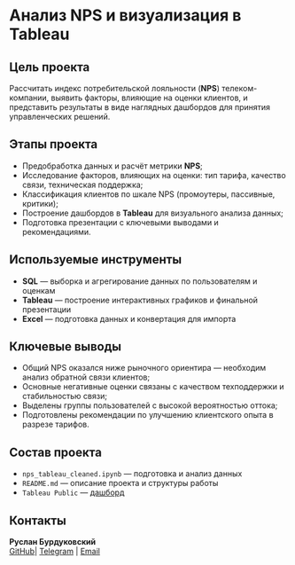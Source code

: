 # Анализ NPS и визуализация в Tableau

## Цель проекта

Рассчитать индекс потребительской лояльности (**NPS**) телеком-компании, выявить факторы, влияющие на оценки клиентов, и представить результаты в виде наглядных дашбордов для принятия управленческих решений.

## Этапы проекта

- Предобработка данных и расчёт метрики **NPS**;
- Исследование факторов, влияющих на оценки: тип тарифа, качество связи, техническая поддержка;
- Классификация клиентов по шкале NPS (промоутеры, пассивные, критики);
- Построение дашбордов в **Tableau** для визуального анализа данных;
- Подготовка презентации с ключевыми выводами и рекомендациями.

## Используемые инструменты

- **SQL** — выборка и агрегирование данных по пользователям и оценкам
- **Tableau** — построение интерактивных графиков и финальной презентации
- **Excel** — подготовка данных и конвертация для импорта

## Ключевые выводы

- Общий NPS оказался ниже рыночного ориентира — необходим анализ обратной связи клиентов;
- Основные негативные оценки связаны с качеством техподдержки и стабильностью связи;
- Выделены группы пользователей с высокой вероятностью оттока;
- Подготовлены рекомендации по улучшению клиентского опыта в разрезе тарифов.

## Состав проекта

- `nps_tableau_cleaned.ipynb` — подготовка и анализ данных
- `README.md` — описание проекта и структуры работы
- `Tableau Public` — [дашборд](https://public.tableau.com/app/profile/ruslan.burduko/viz/2_17149341642090/NPS_1?publish=yes)

## Контакты

**Руслан Бурдуковский**  
[GitHub](https://github.com/Kleineriese)| [Telegram](https://t.me/kleineriese) | [Email](mailto:ruslanritmix@gmail.com)
